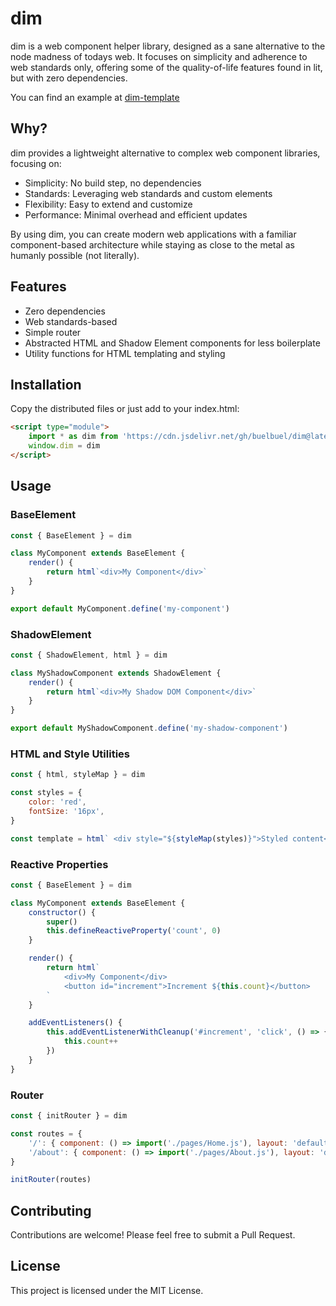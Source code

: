 # dim

dim is a web component helper library, designed as a sane alternative to the node madness of todays web. It focuses on simplicity and adherence to web standards only, offering some of the quality-of-life features found in lit, but with zero dependencies.

You can find an example at [dim-template](https://github.com/buelbuel/dim-template)

## Why?

dim provides a lightweight alternative to complex web component libraries, focusing on:

-   Simplicity: No build step, no dependencies
-   Standards: Leveraging web standards and custom elements
-   Flexibility: Easy to extend and customize
-   Performance: Minimal overhead and efficient updates

By using dim, you can create modern web applications with a familiar component-based architecture while staying as close to the metal as humanly possible (not literally).

## Features

-   Zero dependencies
-   Web standards-based
-   Simple router
-   Abstracted HTML and Shadow Element components for less boilerplate
-   Utility functions for HTML templating and styling

## Installation

Copy the distributed files or just add to your index.html:

```html
<script type="module">
	import * as dim from 'https://cdn.jsdelivr.net/gh/buelbuel/dim@latest/dist/dim.min.js'
	window.dim = dim
</script>
```

## Usage

### BaseElement

```js
const { BaseElement } = dim

class MyComponent extends BaseElement {
	render() {
		return html`<div>My Component</div>`
	}
}

export default MyComponent.define('my-component')
```

### ShadowElement

```js
const { ShadowElement, html } = dim

class MyShadowComponent extends ShadowElement {
	render() {
		return html`<div>My Shadow DOM Component</div>`
	}
}

export default MyShadowComponent.define('my-shadow-component')
```

### HTML and Style Utilities

```js
const { html, styleMap } = dim

const styles = {
	color: 'red',
	fontSize: '16px',
}

const template = html` <div style="${styleMap(styles)}">Styled content</div> `
```

### Reactive Properties

```js
const { BaseElement } = dim

class MyComponent extends BaseElement {
	constructor() {
		super()
		this.defineReactiveProperty('count', 0)
	}

	render() {
		return html`
			<div>My Component</div>
			<button id="increment">Increment ${this.count}</button>
		`
	}

	addEventListeners() {
		this.addEventListenerWithCleanup('#increment', 'click', () => {
			this.count++
		})
	}
}
```

### Router

```js
const { initRouter } = dim

const routes = {
	'/': { component: () => import('./pages/Home.js'), layout: 'default-layout' },
	'/about': { component: () => import('./pages/About.js'), layout: 'default-layout' },
}

initRouter(routes)
```

## Contributing

Contributions are welcome! Please feel free to submit a Pull Request.

## License

This project is licensed under the MIT License.
